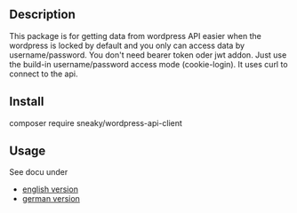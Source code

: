 ## Description
This package is for getting data from wordpress API easier when the wordpress is locked by default and you only can access data by username/password.
You don't need bearer token oder jwt addon. Just use the build-in username/password access mode (cookie-login).
It uses curl to connect to the api.

## Install
composer require sneaky/wordpress-api-client

## Usage
See docu under 
- [english version](docu/start-en.md)
- [german version](docu/start-de.md)


